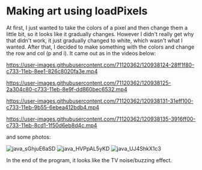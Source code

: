 # Making art using loadPixels


At first, I just wanted to take the colors of a pixel and then change them a little bit, so it looks like it gradually changes. However I didn't really get why that didn't work,
it just gradually changed to white, which wasn't what I wanted. After that, I decided to make something with the colors and change the row and col (p and i). It came out as in the 
videos below:


https://user-images.githubusercontent.com/71120362/120938124-28ff1f80-c733-11eb-8ee1-826c8020fa3e.mp4


https://user-images.githubusercontent.com/71120362/120938125-2a304c80-c733-11eb-8e9f-dd860bec6532.mp4


https://user-images.githubusercontent.com/71120362/120938131-31eff100-c733-11eb-9b55-6ebea412bdb4.mp4


https://user-images.githubusercontent.com/71120362/120938135-3916ff00-c733-11eb-8cd1-1f50d6eb8d4c.mp4


and some photos:


![java_sGhjuE6aSD](https://user-images.githubusercontent.com/71120362/120938174-6e235180-c733-11eb-90c5-456102f13cb6.png)
![java_HVPpAL5yKD](https://user-images.githubusercontent.com/71120362/120938178-711e4200-c733-11eb-9614-eb9f805fc018.png)
![java_UJ4ShkX1c3](https://user-images.githubusercontent.com/71120362/120938189-7bd8d700-c733-11eb-87de-8db199d4f534.png)

In the end of the program, it looks like the TV noise/buzzing effect. 
